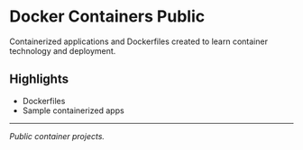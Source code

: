 # Docker Containers Public

Containerized applications and Dockerfiles created to learn container technology and deployment.

## Highlights

- Dockerfiles  
- Sample containerized apps

---

*Public container projects.*
